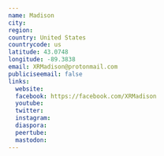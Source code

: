 ```yaml
---
name: Madison
city:
region:
country: United States
countrycode: us
latitude: 43.0748
longitude: -89.3838
email: XRMadison@protonmail.com
publiciseemail: false
links:
  website:
  facebook: https://facebook.com/XRMadison
  youtube:
  twitter:
  instagram:
  diaspora:
  peertube:
  mastodon:
---
```

